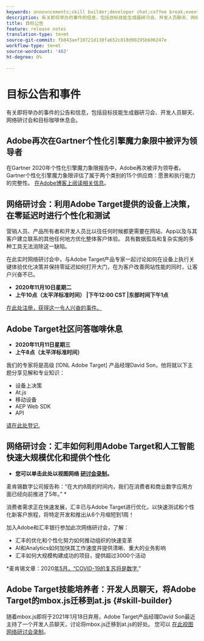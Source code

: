 ```yaml
---
keywords: announcements;skill builder;developer chat;coffee break;events
description: 有关即将举办的事件的信息，包括目标技能生成器研习会、开发人员聊天、网络研讨会和目标咖啡休息会。
title: 目标公告
feature: release notes
translation-type: tm+mt
source-git-commit: fb843aef10721d138fa652c818d90295b606247e
workflow-type: tm+mt
source-wordcount: '462'
ht-degree: 0%

---
```



# 目标公告和事件

有关即将举办的事件的公告和信息，包括目标技能生成器研习会、开发人员聊天、网络研讨会和目标咖啡休息会。

## Adobe再次在Gartner个性化引擎魔力象限中被评为领导者

在Gartner 2020年个性化引擎魔力象限报告中，Adobe再次被评为领导者。 Gartner个性化引擎魔力象限评估了属于两个类别的15个供应商：愿景和执行能力的完整性。 [在Adobe博客上阅读相关信息](https://theblog.adobe.com/adobe-again-named-leader-in-gartner-magic-quadrant-for-personalization-engines/)。

## 网络研讨会：利用Adobe Target提供的设备上决策，在零延迟时进行个性化和测试

营销人员、产品所有者和开发人员比以往任何时候都更需要在网站、App以及与其客户建立联系的其他任何地方优化整体客户体验。 具有数据孤岛和复杂实施的多种工具无法消除这一缺陷。

在此实时网络研讨会中，与Adobe Target产品专家一起讨论如何在设备上执行关键体验优化决策并保持零延迟如何打开大门，在为客户改善网站性能的同时，让客户兴奋不已。

* **2020年11月10日星期二**
* **上午10点（太平洋标准时间） |下午12:00 CST |东部时间下午1点**

[在此处注册，获得这一令人兴奋的事件。](https://www.adobeeventsonline.com/Target/2020/OnDeviceDecisions/invite.html)

## Adobe Target社区问答咖啡休息

* **2020年11月11日星期三**
* **上午8点（太平洋标准时间）**

我们的专家将是高级 [!DNL Adobe Target] 产品经理David Son，他将就以下主题分享见解和专业知识：

* 设备上决策
* At.js
* 移动设备
* AEP Web SDK
* API

[请在此处登记.](https://adobe.ly/2H3MBX9)

## 网络研讨会：汇丰如何利用Adobe Target和人工智能快速大规模优化和提供个性化

* **您可以单击此处以视图网络 [研讨会录制](https://seminars.adobeconnect.com/ps4ozlg7qfdy/?proto=true)。**

麦肯锡数字公司报告称：“在大约8周的时间内，我们在消费者和商业数字应用方面已经向前推进了5年。” *

消费者需求正在快速发展，汇丰已与Adobe Target进行优化，以快速测试和个性化新客户旅程，将特定开发和推出从6个月缩短到1周！

加入Adobe和汇丰银行参加此次网络研讨会，了解：

* 汇丰的优化和个性化努力如何推动组织的快速变革
* AI和Analytics如何加快其工作速度并提供清晰、重大的业务影响
* 汇丰如何大规模构建成功的项目，提供超过3000个活动

*麦肯锡文章：2020[年5月，“COVID-19的复苏将是数字](https://www.mckinsey.com/business-functions/mckinsey-digital/our-insights/the-covid-19-recovery-will-be-digital-a-plan-for-the-first-90-days#),”

## Adobe Target技能培养者：开发人员聊天，将Adobe Target的mbox.js迁移到at.js {#skill-builder}

随着mbox.js即将于2021年1月18日弃用，Adobe Target产品经理David Son最近主持了一个开发人员聊天，讨论将mbox.js迁移到at.js的好处。 您可以 [在此视图网络研讨会录制](https://seminars.adobeconnect.com/ptdo6mfo6qn6/?proto=true)。